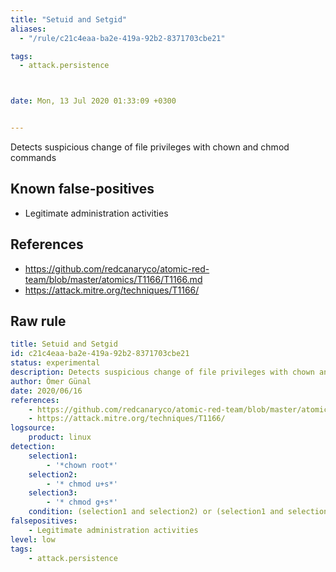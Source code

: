 ```yaml
---
title: "Setuid and Setgid"
aliases:
  - "/rule/c21c4eaa-ba2e-419a-92b2-8371703cbe21"

tags:
  - attack.persistence



date: Mon, 13 Jul 2020 01:33:09 +0300


---
```


Detects suspicious change of file privileges with chown and chmod commands

<!--more-->


## Known false-positives

* Legitimate administration activities



## References

* https://github.com/redcanaryco/atomic-red-team/blob/master/atomics/T1166/T1166.md
* https://attack.mitre.org/techniques/T1166/


## Raw rule
```yaml
title: Setuid and Setgid
id: c21c4eaa-ba2e-419a-92b2-8371703cbe21
status: experimental
description: Detects suspicious change of file privileges with chown and chmod commands
author: Ömer Günal
date: 2020/06/16
references:
    - https://github.com/redcanaryco/atomic-red-team/blob/master/atomics/T1166/T1166.md
    - https://attack.mitre.org/techniques/T1166/
logsource:
    product: linux
detection:
    selection1:
        - '*chown root*'    
    selection2:
        - '* chmod u+s*'
    selection3:
        - '* chmod g+s*'
    condition: (selection1 and selection2) or (selection1 and selection3)
falsepositives:
    - Legitimate administration activities
level: low
tags:
    - attack.persistence

```
